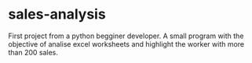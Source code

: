 # sales-analysis
First project from a python begginer developer. A small program with the objective of analise excel worksheets and highlight the worker with more than 200 sales.
